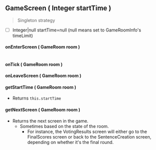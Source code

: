## GameScreen ( Integer startTime )

> Singleton strategy

* [ ]  Integer|null startTime=null (null means set to GameRoomInfo's timeLimit)


#### onEnterScreen ( GameRoom room )

```

```


#### onTick ( GameRoom room )


#### onLeaveScreen ( GameRoom room )


#### getStartTime ( GameRoom room )

* Returns `this.startTime`


#### getNextScreen ( GameRoom room )

* Returns the next screen in the game.
	* Sometimes based on the state of the room.
		* For instance, the VotingResults screen will either go to the FinalScores screen or back to the SentenceCreation screen, depending on whether it's the final round.
